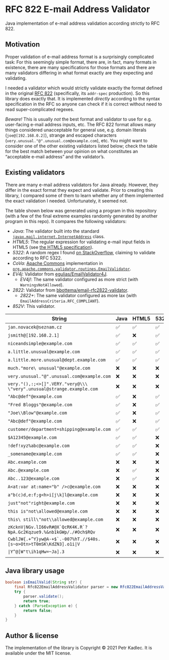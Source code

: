 RFC 822 E-mail Address Validator
================================

Java implementation of e-mail address validation according strictly to RFC 822.

Motivation
----------
Proper validation of e-mail address format is a surprisingly complicated task: For this seemingly simple format, there are, in fact, many formats in existence, there are many specifications for those formats and there are many validators differing in what format exactly are they expecting and validating.

I needed a validator which would strictly validate exactly the format defined in the original [RFC 822](https://tools.ietf.org/html/rfc822) (specifically, its `addr-spec` production). So this library does exactly that. It is implemented _directly_ according to the syntax specification in the RFC so anyone can check if it is correct without need to read super-complicated regexes.

_Beware!_ This is usually _not_ the best format and validator to use for e.g. user-facing e-mail address inputs, etc. The RFC 822 format allows many things considered unacceptable for general use, e.g. domain literals (`joe@[192.168.0.2]`), strange and escaped characters (`very.unusual."@".unusual.com@example.com`), etc. You might want to consider one of the other existing validators listed below; check the table for the best match between your opinion on what constitutes an “acceptable e-mail address” and the validator’s.

Existing validators
-------------------
There are many e-mail address validators for Java already. However, they differ in the exact format they expect and validate. Prior to creating this library, I compared some of them to learn whether any of them implemented the exact validation I needed. Unfortunately, it seemed not.

The table shown below was generated using a program in this repository (with a few of the final extreme examples randomly generated by another program in this repo). It compares the following validators:

* _Java_: The validator built into the standard [`javax.mail.internet.InternetAddress`](https://javaee.github.io/javaee-spec/javadocs/javax/mail/internet/InternetAddress.html) class.
* _HTML5_: The regular expression for validating e-mail input fields in HTML5 (see [the HTML5 specification](https://html.spec.whatwg.org/multipage/input.html#email-state-(type=email))).
* _5322_: A random regex I found [on StackOverflow](https://stackoverflow.com/a/53382093/304138), claiming to validate according to RFC 5322.
* _CoVa_: [Apache Commons](https://commons.apache.org/proper/commons-validator/) implementation in [`org.apache.commons.validator.routines.EmailValidator`](https://commons.apache.org/proper/commons-validator/apidocs/org/apache/commons/validator/routines/EmailValidator.html).
* _EV4j_: Validator from [egulias/EmailValidator4J](https://github.com/egulias/EmailValidator4J).
    * _EV4j!_: The same validator configured as more strict (with `WarningsNotAllowed`).
* _2822_: Validator from [bbottema/email-rfc2822-validator](https://github.com/bbottema/email-rfc2822-validator).
    * _2822+_: The same validator configured as more lax (with `EmailAddressCriteria.RFC_COMPLIANT`).
* _852V_: This validator.

| String | Java | HTML5 | 5322 | CoVa | EV4j | EV4j! | 2822 | 2822+ | 852V |
|----|----|----|----|----|----|----|----|----|----|
| ``jan.novacek@seznam.cz`` | ✅ | ✅ | ✅ | ✅ | ✅ | ✅ | ✅ | ✅ | ✅ |
| ``jsmith@[192.168.2.1]`` | ✅ | ❌ | ✅ | ✅ | ✅ | ❌ | ❌ | ✅ | ✅ |
| ``niceandsimple@example.com`` | ✅ | ✅ | ✅ | ✅ | ✅ | ✅ | ✅ | ✅ | ✅ |
| ``a.little.unusual@example.com`` | ✅ | ✅ | ✅ | ✅ | ✅ | ✅ | ✅ | ✅ | ✅ |
| ``a.little.more.unusual@dept.example.com`` | ✅ | ✅ | ✅ | ✅ | ✅ | ✅ | ✅ | ✅ | ✅ |
| ``much."more\ unusual"@example.com`` | ❌ | ❌ | ❌ | ✅ | ✅ | ❌ | ❌ | ❌ | ✅ |
| ``very.unusual."@".unusual.com@example.com`` | ❌ | ❌ | ❌ | ✅ | ❌ | ❌ | ❌ | ❌ | ✅ |
| ``very."(),:;<>[]".VERY."very@\\\ \"very".unusual@strange.example.com`` | ❌ | ❌ | ❌ | ✅ | ❌ | ❌ | ❌ | ❌ | ✅ |
| ``"Abc@def"@example.com`` | ✅ | ❌ | ✅ | ✅ | ✅ | ❌ | ✅ | ✅ | ✅ |
| ``"Fred Bloggs"@example.com`` | ✅ | ❌ | ✅ | ✅ | ✅ | ❌ | ✅ | ✅ | ✅ |
| ``"Joe\\Blow"@example.com`` | ✅ | ❌ | ✅ | ✅ | ✅ | ❌ | ✅ | ✅ | ✅ |
| ``"Abc@def"@example.com`` | ✅ | ❌ | ✅ | ✅ | ✅ | ❌ | ✅ | ✅ | ✅ |
| ``customer/department=shipping@example.com`` | ✅ | ✅ | ✅ | ✅ | ✅ | ✅ | ✅ | ✅ | ✅ |
| ``$A12345@example.com`` | ✅ | ✅ | ❌ | ✅ | ✅ | ✅ | ✅ | ✅ | ✅ |
| ``!def!xyz%abc@example.com`` | ✅ | ✅ | ❌ | ✅ | ✅ | ✅ | ✅ | ✅ | ✅ |
| ``_somename@example.com`` | ✅ | ✅ | ❌ | ✅ | ✅ | ✅ | ✅ | ✅ | ✅ |
| ``Abc.example.com`` | ❌ | ❌ | ❌ | ❌ | ❌ | ❌ | ❌ | ❌ | ❌ |
| ``Abc.@example.com`` | ❌ | ✅ | ❌ | ❌ | ❌ | ❌ | ❌ | ❌ | ❌ |
| ``Abc..123@example.com`` | ❌ | ✅ | ❌ | ❌ | ❌ | ❌ | ❌ | ❌ | ❌ |
| ``A<at:var at:name="b" />c@example.com`` | ❌ | ❌ | ❌ | ❌ | ❌ | ❌ | ❌ | ❌ | ❌ |
| ``a"b(c)d,e:f;g<h>i[j\k]l@example.com`` | ❌ | ❌ | ❌ | ❌ | ❌ | ❌ | ❌ | ❌ | ❌ |
| ``just"not"right@example.com`` | ❌ | ❌ | ❌ | ❌ | ❌ | ❌ | ❌ | ❌ | ❌ |
| ``this is"not\allowed@example.com`` | ❌ | ❌ | ❌ | ❌ | ❌ | ❌ | ❌ | ❌ | ❌ |
| ``this\ still\"not\\allowed@example.com`` | ❌ | ❌ | ❌ | ✅ | ❌ | ❌ | ❌ | ❌ | ❌ |
| ``zKcknV\|NGv.lI66vR#@X`QcRK4K.R`?NpA.Gc2Kqzue9.%&nb1kGWp/./#Och$RQv`` | ❌ | ❌ | ❌ | ❌ | ❌ | ❌ | ❌ | ✅ | ✅ |
| ``CwblJW{.+^Y}yw@A-+$`.-007%hT.//$40s.[s~o>Otn>tT0mSK\KdZN3].o1i\|V`` | ❌ | ❌ | ❌ | ❌ | ❌ | ❌ | ❌ | ❌ | ✅ |
| ``\|Y^@[W"t\ih1qHw=~Ja].3`` | ❌ | ❌ | ❌ | ❌ | ❌ | ❌ | ❌ | ❌ | ✅ |

Java library usage
------------------
```java
boolean isEmailValid(String str) {
    final Rfc822EmailAddressValidator parser = new Rfc822EmailAddressValidator(str);
    try {
        parser.validate();
        return true;
    } catch (ParseException e) {
        return false;
    }
}
```

Author & license
----------------
The implementation of the library is Copyright © 2021 Petr Kadlec. It is available under the MIT license.
